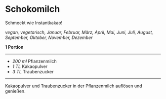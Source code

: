 # Schokomilch

Schmeckt wie Instantkakao!

*vegan, vegetarisch, Januar, Februar, März, April, Mai, Juni, Juli, August, September, Oktober, November, Dezember*

**1 Portion**

---

- *200 ml* Pflanzenmilch
- *1 TL* Kakaopulver
- *3 TL* Traubenzucker

---

Kakaopulver und Traubenzucker in der Pflanzenmilch auflösen und genießen.
